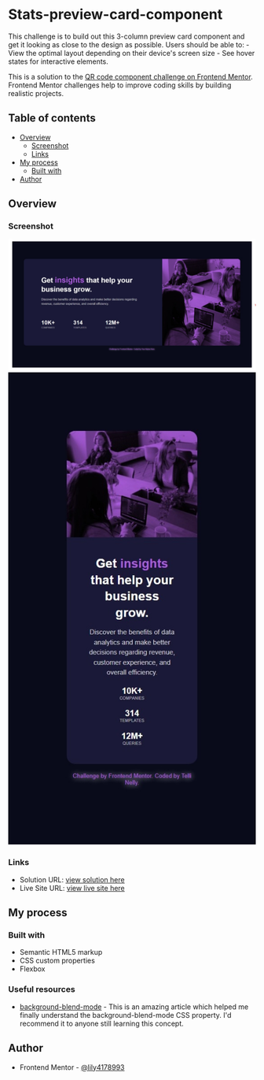 # Stats-preview-card-component
This challenge is to build out this 3-column preview card component and get it looking as close to the design as possible. Users should be able to: - View the optimal layout depending on their device's screen size - See hover states for interactive elements.

This is a solution to the [QR code component challenge on Frontend Mentor](https://www.frontendmentor.io/challenges/qr-code-component-iux_sIO_H). Frontend Mentor challenges help to improve coding skills by building realistic projects. 

## Table of contents

- [Overview](#overview)
  - [Screenshot](#screenshot)
  - [Links](#links)
- [My process](#my-process)
  - [Built with](#built-with)
- [Author](#author)




## Overview

### Screenshot

![desktop-preview](https://github.com/lily4178993/Stats-preview-card-component/blob/main/design/desktop-preview.jpeg?raw=true)
![mobile-preview](https://github.com/lily4178993/Stats-preview-card-component/blob/main/design/mobile-preview.jpeg)

### Links

- Solution URL: [view solution here](https://www.frontendmentor.io/solutions/responsive-stats-preview-card-component-using-html-and-css-DbnFZi8txB)
- Live Site URL: [view live site here](https://lily4178993.github.io/Stats-preview-card-component/)




## My process

### Built with

- Semantic HTML5 markup
- CSS custom properties
- Flexbox

### Useful resources

- [background-blend-mode](https://developer.mozila.org/docs/en/web/CSS/background-blend-mode) - This is an amazing article which helped me finally understand the background-blend-mode CSS property. I'd recommend it to anyone still learning this concept.




## Author

- Frontend Mentor - [@lily4178993](https://www.frontendmentor.io/profile/lily4178993)
